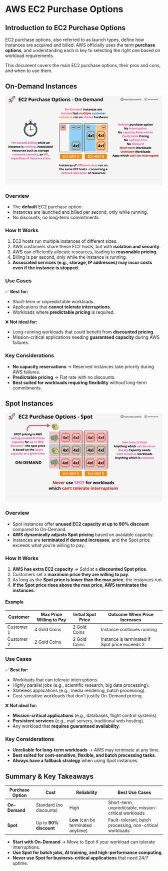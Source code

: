 # AWS EC2 Purchase Options

## Introduction to EC2 Purchase Options

EC2 purchase options, also referred to as launch types, define how instances are acquired and billed. AWS officially uses the term **purchase options**, and understanding each is key to selecting the right one based on workload requirements.

This document covers the main EC2 purchase options, their pros and cons, and when to use them.

## On-Demand Instances

![alt text](image-31.png)

### **Overview**

- The **default** EC2 purchase option.
- Instances are launched and billed per second, only while running.
- No discounts, no long-term commitments.

### **How It Works**

1. EC2 hosts run multiple instances of different sizes.
2. AWS customers share these EC2 hosts, but with **isolation and security**.
3. AWS can efficiently allocate resources, leading to **reasonable pricing**.
4. Billing is per second, only while the instance is running.
5. **Associated services (e.g., storage, IP addresses) may incur costs even if the instance is stopped.**

### **Use Cases**

✅ **Best for:**

- Short-term or unpredictable workloads.
- Applications that **cannot tolerate interruptions**.
- Workloads where **predictable pricing** is required.

❌ **Not ideal for:**

- Long-running workloads that could benefit from **discounted pricing**.
- Mission-critical applications needing **guaranteed capacity** during AWS failures.

### **Key Considerations**

- **No capacity reservations** → Reserved instances take priority during AWS failures.
- **Predictable pricing** → Flat rate with no discounts.
- **Best suited for workloads requiring flexibility** without long-term commitments.

## Spot Instances

![alt text](image-32.png)

### **Overview**

- Spot instances offer **unused EC2 capacity at up to 90% discount** compared to On-Demand.
- **AWS dynamically adjusts Spot pricing** based on available capacity.
- Instances are **terminated if demand increases**, and the Spot price exceeds what you’re willing to pay.

### **How It Works**

1. **AWS has extra EC2 capacity** → Sold at a **discounted Spot price**.
2. Customers set a **maximum price they are willing to pay**.
3. As long as the **Spot price is lower than the max price**, the instances run.
4. **If the Spot price rises above the max price, AWS terminates the instances.**

#### **Example**

| Customer   | Max Price Willing to Pay | Initial Spot Price | Outcome When Price Increases                   |
| ---------- | ------------------------ | ------------------ | ---------------------------------------------- |
| Customer 1 | 4 Gold Coins             | 2 Gold Coins       | Instance continues running                     |
| Customer 2 | 2 Gold Coins             | 2 Gold Coins       | Instance is terminated if Spot price exceeds 2 |

### **Use Cases**

✅ **Best for:**

- Workloads that can tolerate interruptions.
- Highly parallel jobs (e.g., scientific research, big data processing).
- Stateless applications (e.g., media rendering, batch processing).
- Cost-sensitive workloads that don’t justify On-Demand pricing.

❌ **Not ideal for:**

- **Mission-critical applications** (e.g., databases, flight control systems).
- **Persistent services** (e.g., mail servers, traditional web hosting).
- Any workload that **requires guaranteed availability**.

### **Key Considerations**

- **Unreliable for long-term workloads** → AWS may terminate at any time.
- **Best suited for cost-sensitive, flexible, and batch processing tasks**.
- **Always have a fallback strategy** when using Spot instances.

## Summary & Key Takeaways

| Purchase Option | Cost                    | Reliability                         | Best Use Cases                                           |
| --------------- | ----------------------- | ----------------------------------- | -------------------------------------------------------- |
| **On-Demand**   | Standard (no discounts) | High                                | Short-term, unpredictable, mission-critical workloads    |
| **Spot**        | Up to **90% discount**  | **Low** (can be terminated anytime) | Fault-tolerant, batch processing, non-critical workloads |

- **Start with On-Demand** → Move to Spot if your workload can tolerate interruptions.
- **Use Spot for batch jobs, AI training, and high-performance computing**.
- **Never use Spot for business-critical applications** that need 24/7 uptime.
